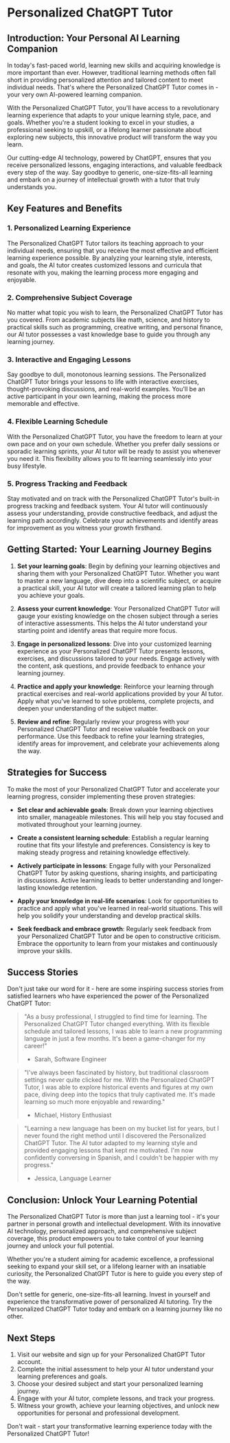 # Personalized ChatGPT Tutor

## Introduction: Your Personal AI Learning Companion

In today's fast-paced world, learning new skills and acquiring knowledge is more important than ever. However, traditional learning methods often fall short in providing personalized attention and tailored content to meet individual needs. That's where the Personalized ChatGPT Tutor comes in - your very own AI-powered learning companion.

With the Personalized ChatGPT Tutor, you'll have access to a revolutionary learning experience that adapts to your unique learning style, pace, and goals. Whether you're a student looking to excel in your studies, a professional seeking to upskill, or a lifelong learner passionate about exploring new subjects, this innovative product will transform the way you learn.

Our cutting-edge AI technology, powered by ChatGPT, ensures that you receive personalized lessons, engaging interactions, and valuable feedback every step of the way. Say goodbye to generic, one-size-fits-all learning and embark on a journey of intellectual growth with a tutor that truly understands you.

## Key Features and Benefits

### 1. Personalized Learning Experience

The Personalized ChatGPT Tutor tailors its teaching approach to your individual needs, ensuring that you receive the most effective and efficient learning experience possible. By analyzing your learning style, interests, and goals, the AI tutor creates customized lessons and curricula that resonate with you, making the learning process more engaging and enjoyable.

### 2. Comprehensive Subject Coverage

No matter what topic you wish to learn, the Personalized ChatGPT Tutor has you covered. From academic subjects like math, science, and history to practical skills such as programming, creative writing, and personal finance, our AI tutor possesses a vast knowledge base to guide you through any learning journey.

### 3. Interactive and Engaging Lessons

Say goodbye to dull, monotonous learning sessions. The Personalized ChatGPT Tutor brings your lessons to life with interactive exercises, thought-provoking discussions, and real-world examples. You'll be an active participant in your own learning, making the process more memorable and effective.

### 4. Flexible Learning Schedule

With the Personalized ChatGPT Tutor, you have the freedom to learn at your own pace and on your own schedule. Whether you prefer daily sessions or sporadic learning sprints, your AI tutor will be ready to assist you whenever you need it. This flexibility allows you to fit learning seamlessly into your busy lifestyle.

### 5. Progress Tracking and Feedback

Stay motivated and on track with the Personalized ChatGPT Tutor's built-in progress tracking and feedback system. Your AI tutor will continuously assess your understanding, provide constructive feedback, and adjust the learning path accordingly. Celebrate your achievements and identify areas for improvement as you witness your growth firsthand.

## Getting Started: Your Learning Journey Begins

1. **Set your learning goals**: Begin by defining your learning objectives and sharing them with your Personalized ChatGPT Tutor. Whether you want to master a new language, dive deep into a scientific subject, or acquire a practical skill, your AI tutor will create a tailored learning plan to help you achieve your goals.

2. **Assess your current knowledge**: Your Personalized ChatGPT Tutor will gauge your existing knowledge on the chosen subject through a series of interactive assessments. This helps the AI tutor understand your starting point and identify areas that require more focus.

3. **Engage in personalized lessons**: Dive into your customized learning experience as your Personalized ChatGPT Tutor presents lessons, exercises, and discussions tailored to your needs. Engage actively with the content, ask questions, and provide feedback to enhance your learning journey.

4. **Practice and apply your knowledge**: Reinforce your learning through practical exercises and real-world applications provided by your AI tutor. Apply what you've learned to solve problems, complete projects, and deepen your understanding of the subject matter.

5. **Review and refine**: Regularly review your progress with your Personalized ChatGPT Tutor and receive valuable feedback on your performance. Use this feedback to refine your learning strategies, identify areas for improvement, and celebrate your achievements along the way.

## Strategies for Success

To make the most of your Personalized ChatGPT Tutor and accelerate your learning progress, consider implementing these proven strategies:

- **Set clear and achievable goals**: Break down your learning objectives into smaller, manageable milestones. This will help you stay focused and motivated throughout your learning journey.

- **Create a consistent learning schedule**: Establish a regular learning routine that fits your lifestyle and preferences. Consistency is key to making steady progress and retaining knowledge effectively.

- **Actively participate in lessons**: Engage fully with your Personalized ChatGPT Tutor by asking questions, sharing insights, and participating in discussions. Active learning leads to better understanding and longer-lasting knowledge retention.

- **Apply your knowledge in real-life scenarios**: Look for opportunities to practice and apply what you've learned in real-world situations. This will help you solidify your understanding and develop practical skills.

- **Seek feedback and embrace growth**: Regularly seek feedback from your Personalized ChatGPT Tutor and be open to constructive criticism. Embrace the opportunity to learn from your mistakes and continuously improve your skills.

## Success Stories

Don't just take our word for it - here are some inspiring success stories from satisfied learners who have experienced the power of the Personalized ChatGPT Tutor:

> "As a busy professional, I struggled to find time for learning. The Personalized ChatGPT Tutor changed everything. With its flexible schedule and tailored lessons, I was able to learn a new programming language in just a few months. It's been a game-changer for my career!"
> - Sarah, Software Engineer

> "I've always been fascinated by history, but traditional classroom settings never quite clicked for me. With the Personalized ChatGPT Tutor, I was able to explore historical events and figures at my own pace, diving deep into the topics that truly captivated me. It's made learning so much more enjoyable and rewarding."
> - Michael, History Enthusiast

> "Learning a new language has been on my bucket list for years, but I never found the right method until I discovered the Personalized ChatGPT Tutor. The AI tutor adapted to my learning style and provided engaging lessons that kept me motivated. I'm now confidently conversing in Spanish, and I couldn't be happier with my progress."
> - Jessica, Language Learner

## Conclusion: Unlock Your Learning Potential

The Personalized ChatGPT Tutor is more than just a learning tool - it's your partner in personal growth and intellectual development. With its innovative AI technology, personalized approach, and comprehensive subject coverage, this product empowers you to take control of your learning journey and unlock your full potential.

Whether you're a student aiming for academic excellence, a professional seeking to expand your skill set, or a lifelong learner with an insatiable curiosity, the Personalized ChatGPT Tutor is here to guide you every step of the way.

Don't settle for generic, one-size-fits-all learning. Invest in yourself and experience the transformative power of personalized AI tutoring. Try the Personalized ChatGPT Tutor today and embark on a learning journey like no other.

## Next Steps

1. Visit our website and sign up for your Personalized ChatGPT Tutor account.
2. Complete the initial assessment to help your AI tutor understand your learning preferences and goals.
3. Choose your desired subject and start your personalized learning journey.
4. Engage with your AI tutor, complete lessons, and track your progress.
5. Witness your growth, achieve your learning objectives, and unlock new opportunities for personal and professional development.

Don't wait - start your transformative learning experience today with the Personalized ChatGPT Tutor!
